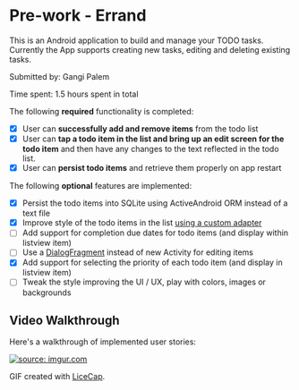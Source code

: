 # Pre-work - Errand

This is an Android application to build and manage your TODO tasks. Currently the App supports creating new tasks, editing and deleting existing tasks.

Submitted by: Gangi Palem

Time spent: 1.5 hours spent in total

The following **required** functionality is completed:

* [x] User can **successfully add and remove items** from the todo list
* [x] User can **tap a todo item in the list and bring up an edit screen for the todo item** and then have any changes to the text reflected in the todo list.
* [x] User can **persist todo items** and retrieve them properly on app restart

The following **optional** features are implemented:

* [x] Persist the todo items into SQLite using ActiveAndroid ORM instead of a text file
* [x] Improve style of the todo items in the list [using a custom adapter](http://guides.codepath.com/android/Using-an-ArrayAdapter-with-ListView)
* [ ] Add support for completion due dates for todo items (and display within listview item)
* [ ] Use a [DialogFragment](http://guides.codepath.com/android/Using-DialogFragment) instead of new Activity for editing items
* [x] Add support for selecting the priority of each todo item (and display in listview item)
* [ ] Tweak the style improving the UI / UX, play with colors, images or backgrounds

## Video Walkthrough 

Here's a walkthrough of implemented user stories:

<a href="http://imgur.com/R3ZETNv"><img src="http://i.imgur.com/R3ZETNv.gif" title="source: imgur.com" /></a>

GIF created with [LiceCap](http://www.cockos.com/licecap/).


